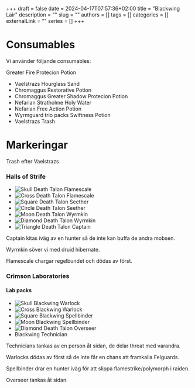 +++ 
draft = false
date = 2024-04-17T07:57:36+02:00
title = "Blackwing Lair"
description = ""
slug = ""
authors = []
tags = []
categories = []
externalLink = ""
series = []
+++

# Consumables
Vi använder följande consumables:

Greater Fire Protecion Potion
 - Vaelstrazs
Hourglass Sand
 - Chromaggus
Restorative Potion
 - Chromaggus
Greater Shadow Protecion Potion
 - Nefarian
Stratholme Holy Water
 - Nefarian
Free Action Potion
 - Wyrmguard trio packs
Swiftness Potion
 - Vaelstrazs Trash

# Markeringar
Trash efter Vaelstrazs
### Halls of Strife

- ![Skull](/raid-targets/Skull.webp) Death Talon Flamescale
- ![Cross](/raid-targets/Cross.webp) Death Talon Flamescale
- ![Square](/raid-targets/Square.webp) Death Talon Seether
- ![Circle](/raid-targets/Circle.webp) Death Talon Seether
- ![Moon](/raid-targets/Moon.webp) Death Talon Wyrmkin
- ![Diamond](/raid-targets/Diamond.webp) Death Talon Wyrmkin
- ![Triangle](/raid-targets/Triangle.webp) Death Talon Captain

Captain kitas iväg av en hunter så de inte kan buffa de andra mobsen.

Wyrmkin söver vi med druid hibernate.

Flamescale chargar regelbundet och dödas av först.

### Crimson Laboratories
#### Lab packs

- ![Skull](/raid-targets/Skull.webp) Blackwing Warlock
- ![Cross](/raid-targets/Cross.webp) Blackwing Warlock
- ![Square](/raid-targets/Square.webp) Blackwing Spellbinder
- ![Moon](/raid-targets/Moon.webp) Blackwing Spellbinder
- ![Diamond](/raid-targets/Diamond.webp) Death Talon Overseer
- Blackwing Technician

Technicians tankas av en person åt sidan, de delar threat med varandra.

Warlocks dödas av först så de inte får en chans att framkalla Felguards.

Spellbinder drar en hunter iväg för att slippa flamestrike/polymorph i raiden.

Overseer tankas åt sidan.

